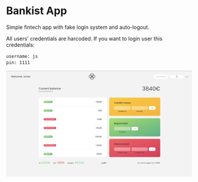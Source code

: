 # Bankist App

Simple fintech app with fake login system and auto-logout.

All users' credentials are harcoded. If you want to login user this credentials:

```sh
username: js
pin: 1111
```

![bankist-app](./bankist-app.png)

